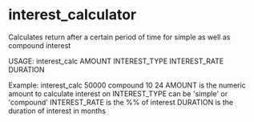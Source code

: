 # interest_calculator
Calculates return after a certain period of time for simple as well as compound interest

   USAGE: interest_calc AMOUNT INTEREST_TYPE INTEREST_RATE DURATION
   
   Example: interest_calc 50000 compound 10 24
   AMOUNT is the numeric amount to calculate interest on
   INTEREST_TYPE can be 'simple' or 'compound'
   INTEREST_RATE is the %% of interest
   DURATION is the duration of interest in months
